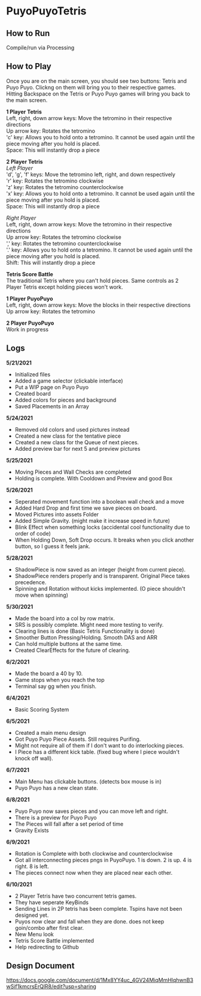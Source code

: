 # PuyoPuyoTetris
## How to Run
Compile/run via Processing
## How to Play
Once you are on the main screen, you should see two buttons: Tetris and Puyo Puyo. Clickng on them will bring you to their respective games.  
Hitting Backspace on the Tetris or Puyo Puyo games will bring you back to the main screen.  
  
**1 Player Tetris**  
Left, right, down arrow keys: Move the tetromino in their respective directions  
Up arrow key: Rotates the tetromino  
'c' key: Allows you to hold onto a tetromino. It cannot be used again until the piece moving after you hold is placed.  
Space: This will instantly drop a piece  
  
**2 Player Tetris**  
*Left Player*  
'd', 'g', 'f' keys: Move the tetromino left, right, and down respectively  
'r' key: Rotates the tetromino clockwise  
'z' key: Rotates the tetromino counterclockwise  
'x' key: Allows you to hold onto a tetromino. It cannot be used again until the piece moving after you hold is placed.  
Space: This will instantly drop a piece  
  
*Right Player*  
Left, right, down arrow keys: Move the tetromino in their respective directions  
Up arrow key: Rotates the tetromino clockwise  
',' key: Rotates the tetromino counterclockwise  
'.' key: Allows you to hold onto a tetromino. It cannot be used again until the piece moving after you hold is placed.  
Shift: This will instantly drop a piece  
  
**Tetris Score Battle**  
The traditional Tetris where you can't hold pieces. Same controls as 2 Player Tetris except holding pieces won't work.  
  
**1 Player PuyoPuyo**  
Left, right, down arrow keys: Move the blocks in their respective directions  
Up arrow key: Rotates the tetromino  
  
**2 Player PuyoPuyo**  
Work in progress  
  
## Logs
**5/21/2021**
- Initialized files
- Added a game selector (clickable interface)
- Put a WIP page on Puyo Puyo
- Created board
- Added colors for pieces and background
- Saved Placements in an Array

**5/24/2021**
- Removed old colors and used pictures instead
- Created a new class for the tentative piece
- Created a new class for the Queue of next pieces.
- Added preview bar for next 5 and preview pictures

**5/25/2021**
- Moving Pieces and Wall Checks are completed
- Holding is complete. With Cooldown and Preview and good Box

**5/26/2021**
- Seperated movement function into a boolean wall check and a move
- Added Hard Drop and first time we save pieces on board.
- Moved Pictures into assets Folder
- Added Simple Gravity. (might make it increase speed in future)
- Blink Effect when something locks (accidental cool functionality due to order of code)
- When Holding Down, Soft Drop occurs. It breaks when you click another button, so I guess it feels jank.

**5/28/2021**
- ShadowPiece is now saved as an integer (height from current piece).
- ShadowPiece renders properly and is transparent. Original Piece takes precedence.
- Spinning and Rotation without kicks implemented. (O piece shouldn't move when spinning)

**5/30/2021**
- Made the board into a col by row matrix. 
- SRS is possibly complete. Might need more testing to verify.
- Clearing lines is done (Basic Tetris Functionality is done)
- Smoother Button Pressing/Holding. Smooth DAS and ARR
- Can hold multiple buttons at the same time.
- Created ClearEffects for the future of clearing.

**6/2/2021**
- Made the board a 40 by 10.
- Game stops when you reach the top
- Terminal say gg when you finish.

**6/4/2021**
- Basic Scoring System

**6/5/2021**
- Created a main menu design
- Got Puyo Puyo Piece Assets. Still requires Purifing.
- Might not require all of them if I don't want to do interlocking pieces. 
- I Piece has a different kick table. (fixed bug where I piece wouldn't knock off wall).

**6/7/2021**
- Main Menu has clickable buttons. (detects box mouse is in)
- Puyo Puyo has a new clean state.

**6/8/2021**
- Puyo Puyo now saves pieces and you can move left and right.
- There is a preview for Puyo Puyo
- The Pieces will fall after a set period of time
- Gravity Exists

**6/9/2021**
- Rotation is Complete with both clockwise and counterclockwise
- Got all interconnecting pieces pngs in PuyoPuyo. 1 is down. 2 is up. 4 is right. 8 is left.
- The pieces connect now when they are placed near each other.

**6/10/2021**
- 2 Player Tetris have two concurrent tetris games.
- They have seperate KeyBinds
- Sending Lines in 2P tetris has been complete. Tspins have not been designed yet.
- Puyos now clear and fall when they are done. does not keep goin/combo after first clear.
- New Menu look
- Tetris Score Battle implemented
- Help redirecting to Github

## Design Document
https://docs.google.com/document/d/1Mx8YY4uc_4GV24MiqMmHlqhwnB3wSif1kmcrsErQlR8/edit?usp=sharing
